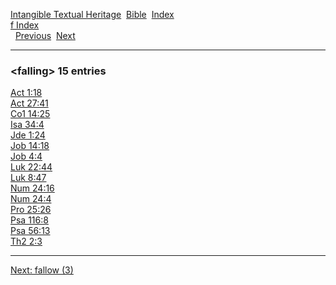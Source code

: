 [Intangible Textual Heritage](../../index)  [Bible](../index) 
[Index](index)   
[f Index](_f_)  
  [Previous](c04062)  [Next](c04064) 

------------------------------------------------------------------------

### &lt;falling&gt; 15 entries

[Act 1:18](../kjv/act001.htm#018)  
[Act 27:41](../kjv/act027.htm#041)  
[Co1 14:25](../kjv/co1014.htm#025)  
[Isa 34:4](../kjv/isa034.htm#004)  
[Jde 1:24](../kjv/jde001.htm#024)  
[Job 14:18](../kjv/job014.htm#018)  
[Job 4:4](../kjv/job004.htm#004)  
[Luk 22:44](../kjv/luk022.htm#044)  
[Luk 8:47](../kjv/luk008.htm#047)  
[Num 24:16](../kjv/num024.htm#016)  
[Num 24:4](../kjv/num024.htm#004)  
[Pro 25:26](../kjv/pro025.htm#026)  
[Psa 116:8](../kjv/psa116.htm#008)  
[Psa 56:13](../kjv/psa056.htm#013)  
[Th2 2:3](../kjv/th2002.htm#003)  

------------------------------------------------------------------------

[Next: fallow (3)](c04064)

